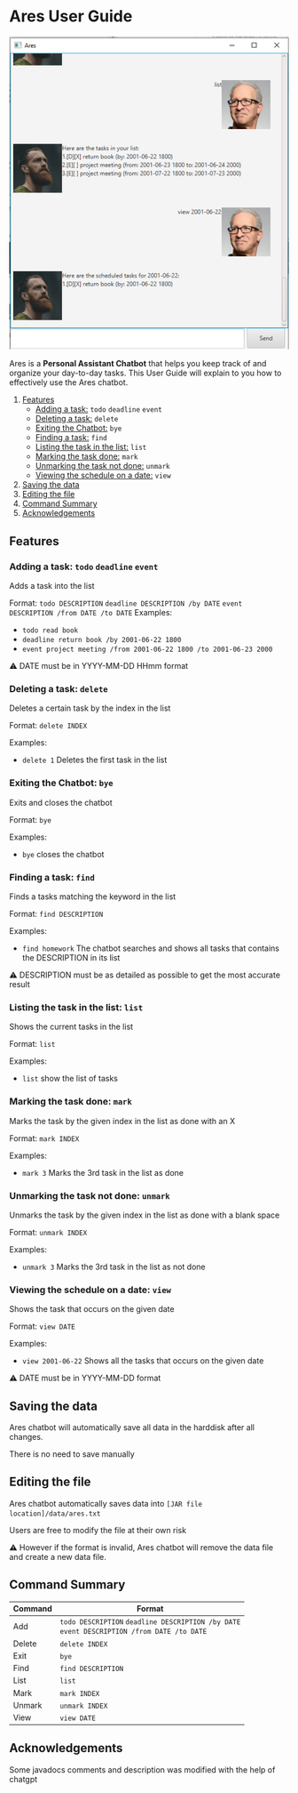 # Ares User Guide

![Alt Text](docs/Ui.png)

Ares is a **Personal Assistant Chatbot** that helps you keep track of and organize your day-to-day tasks. This User Guide will explain to you how to effectively use the Ares chatbot.

1. [Features](#features)
   - [Adding a task:](#adding-a-task:) `todo` `deadline` `event`
   - [Deleting a task:](#deleting-a-task:) `delete`
   - [Exiting the Chatbot:](#exiting-the-Chatbot:) `bye`
   - [Finding a task:](#finding-a-task:) `find`
   - [Listing the task in the list:](#listing-the-task-in-the-list:) `list`
   - [Marking the task done:](#marking-the-task-done:) `mark`
   - [Unmarking the task not done:](#unmarking-the-task-not-done:) `unmark`
   - [Viewing the schedule on a date:](#viewing-the-schedule-on-a-date:) `view`
2. [Saving the data](#saving-the-data)
3. [Editing the file](#editing-the-file)
4. [Command Summary](#command-summary)
4. [Acknowledgements](#acknowledgements)

## Features
### Adding a task: `todo` `deadline` `event`
Adds a task into the list

Format: `todo DESCRIPTION` `deadline DESCRIPTION /by DATE` `event DESCRIPTION /from DATE /to DATE`
Examples:
- `todo read book`
- `deadline return book /by 2001-06-22 1800`
- `event project meeting /from 2001-06-22 1800 /to 2001-06-23 2000`

:warning: DATE must be in YYYY-MM-DD HHmm format

### Deleting a task: `delete`
Deletes a certain task by the index in the list

Format: `delete INDEX`

Examples:
- `delete 1` Deletes the first task in the list

### Exiting the Chatbot: `bye`
Exits and closes the chatbot

Format: `bye`

Examples:
- `bye` closes the chatbot

### Finding a task: `find`
Finds a tasks matching the keyword in the list

Format: `find DESCRIPTION`

Examples:
- `find homework` The chatbot searches and shows all tasks that contains the DESCRIPTION in its list

:warning: DESCRIPTION must be as detailed as possible to get the most accurate result

### Listing the task in the list: `list`
Shows the current tasks in the list

Format: `list`

Examples:
- `list` show the list of tasks

### Marking the task done: `mark`
Marks the task by the given index in the list as done with an X

Format: `mark INDEX`

Examples:
- `mark 3` Marks the 3rd task in the list as done

### Unmarking the task not done: `unmark`
Unmarks the task by the given index in the list as done with a blank space

Format: `unmark INDEX`

Examples:
- `unmark 3` Marks the 3rd task in the list as not done

### Viewing the schedule on a date: `view`
Shows the task that occurs on the given date

Format: `view DATE`

Examples:
- `view 2001-06-22` Shows all the tasks that occurs on the given date

:warning: DATE must be in YYYY-MM-DD format

## Saving the data

Ares chatbot will automatically save all data in the harddisk after all changes.

There is no need to save manually

## Editing the file

Ares chatbot automatically saves data into `[JAR file location]/data/ares.txt`

Users are free to modify the file at their own risk

:warning: However if the format is invalid, Ares chatbot will remove the data file and create 
a new data file.

## Command Summary

| Command   | Format    | 
|-----------|-----------|
| Add  | `todo DESCRIPTION` `deadline DESCRIPTION /by DATE`<br>`event DESCRIPTION /from DATE /to DATE`  | 
| Delete  | `delete INDEX`  |
| Exit  | `bye`  |
| Find | `find DESCRIPTION`  |
| List  | `list`  |
| Mark  | `mark INDEX`  |
| Unmark  | `unmark INDEX`  |
| View  | `view DATE`  |

## Acknowledgements
Some javadocs comments and description was modified with the help of chatgpt
